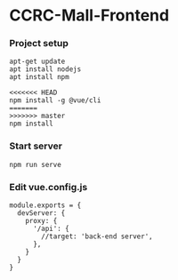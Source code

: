 # CCRC-Mall-Frontend

### Project setup
```
apt-get update
apt install nodejs
apt install npm

<<<<<<< HEAD
npm install -g @vue/cli
=======
>>>>>>> master
npm install
```


### Start server
```
npm run serve
```

### Edit vue.config.js
```
module.exports = {
  devServer: {
    proxy: {
      '/api': {
        //target: 'back-end server',
      },
    }
  }
}
```
